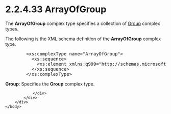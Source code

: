 <html dir="LTR" xmlns:mshelp="http://msdn.microsoft.com/mshelp" xmlns:ddue="http://ddue.schemas.microsoft.com/authoring/2003/5" xmlns:xlink="http://www.w3.org/1999/xlink" xmlns:tool="http://www.microsoft.com/tooltip">
    <head>
        <meta http-equiv="Content-Type" content="text/html; CHARSET=utf-8"></meta>
        <meta name="save" content="history"></meta>
        <title>2.2.4.33 ArrayOfGroup</title>
        <xml>
            <mshelp:toctitle title="2.2.4.33 ArrayOfGroup"></mshelp:toctitle>
            <mshelp:rltitle title="[MS-SSMDSWS-15]: ArrayOfGroup"></mshelp:rltitle>
            <mshelp:keyword index="A" term="747c647c-24b4-4bda-88b9-8bfff7c0d9bd"></mshelp:keyword>
            <mshelp:attr name="DCSext.ContentType" value="open specification"></mshelp:attr>
            <mshelp:attr name="AssetID" value="747c647c-24b4-4bda-88b9-8bfff7c0d9bd"></mshelp:attr>
            <mshelp:attr name="TopicType" value="kbRef"></mshelp:attr>
            <mshelp:attr name="DCSext.Title" value="[MS-SSMDSWS-15]: ArrayOfGroup" />
        </xml>
    </head>
    <body>
        <div id="header">
            <h1 class="heading">2.2.4.33 ArrayOfGroup</h1>
        </div>
        <div id="mainSection">
            <div id="mainBody">
                <div id="allHistory" class="saveHistory"></div>
                <div id="sectionSection0" class="section" name="collapseableSection">
                    

<p>The <b>ArrayOfGroup</b> complex type specifies a collection
of <a href="b5d5f313-5285-474c-8245-341cdbd8ddc9.md">Group</a> complex types.</p>

<p>The following is the XML schema definition of the <b>ArrayOfGroup</b>
complex type.</p>

<dl>
<dd>
<div><pre>   &lt;xs:complexType name=&quot;ArrayOfGroup&quot;&gt;
     &lt;xs:sequence&gt;
       &lt;xs:element xmlns:q999=&quot;http://schemas.microsoft.com/sqlserver/masterdataservices/2009/09&quot; minOccurs=&quot;0&quot; maxOccurs=&quot;unbounded&quot; name=&quot;Group&quot; nillable=&quot;true&quot; type=&quot;q999:Group&quot; xmlns:xs=&quot;http://www.w3.org/2001/XMLSchema&quot; /&gt;
     &lt;/xs:sequence&gt;
   &lt;/xs:complexType&gt;
</pre></div>
</dd></dl>

<p><b>Group</b>: Specifies the <b>Group</b> complex
type.</p>


                </div>
            </div>
        </div>
    </body>
</html>